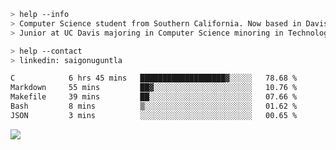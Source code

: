````bash
> help --info
> Computer Science student from Southern California. Now based in Davis, CA.
> Junior at UC Davis majoring in Computer Science minoring in Technology Management.
````

````bash
> help --contact
> linkedin: saigonuguntla
````

<!--START_SECTION:waka-->

```txt
C            6 hrs 45 mins   ███████████████████▓░░░░░   78.68 %
Markdown     55 mins         ██▓░░░░░░░░░░░░░░░░░░░░░░   10.76 %
Makefile     39 mins         ██░░░░░░░░░░░░░░░░░░░░░░░   07.66 %
Bash         8 mins          ▒░░░░░░░░░░░░░░░░░░░░░░░░   01.62 %
JSON         3 mins          ░░░░░░░░░░░░░░░░░░░░░░░░░   00.65 %
```

<!--END_SECTION:waka-->

![](https://komarev.com/ghpvc/?username=saigonu&color=6A8AFF)